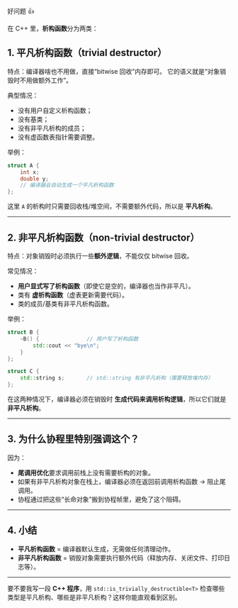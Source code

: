 好问题 👍

在 C++ 里，**析构函数**分为两类：

## 1. **平凡析构函数（trivial destructor）**

特点：编译器啥也不用做，直接“bitwise 回收”内存即可。
它的语义就是“对象销毁时不用做额外工作”。

典型情况：

* 没有用户自定义析构函数；
* 没有基类；
* 没有非平凡析构的成员；
* 没有虚函数表指针需要调整。

举例：

```cpp
struct A {
    int x;
    double y;
    // 编译器会自动生成一个平凡析构函数
};
```

这里 `A` 的析构时只需要回收栈/堆空间，不需要额外代码，所以是 **平凡析构**。

---

## 2. **非平凡析构函数（non-trivial destructor）**

特点：对象销毁时必须执行一些**额外逻辑**，不能仅仅 bitwise 回收。

常见情况：

* **用户显式写了析构函数**（即使它是空的，编译器也当作非平凡）。
* 类有 **虚析构函数**（虚表更新需要代码）。
* 类的成员/基类有非平凡析构函数。

举例：

```cpp
struct B {
    ~B() {               // 用户写了析构函数
        std::cout << "bye\n";
    }
};

struct C {
    std::string s;       // std::string 有非平凡析构（需要释放堆内存）
};
```

在这两种情况下，编译器必须在销毁时 **生成代码来调用析构逻辑**，所以它们就是 **非平凡析构**。

---

## 3. 为什么协程里特别强调这个？

因为：

* **尾调用优化**要求调用前栈上没有需要析构的对象。
* 如果有非平凡析构对象在栈上，编译器必须在返回前调用析构函数 → 阻止尾调用。
* 协程通过把这些“长命对象”搬到协程帧里，避免了这个阻碍。

---

## 4. 小结

* **平凡析构函数** = 编译器默认生成，无需做任何清理动作。
* **非平凡析构函数** = 销毁对象需要执行额外代码（释放内存、关闭文件、打印日志等）。

---

要不要我写一段 **C++ 程序**，用 `std::is_trivially_destructible<T>` 检查哪些类型是平凡析构、哪些是非平凡析构？这样你能直观看到区别。
